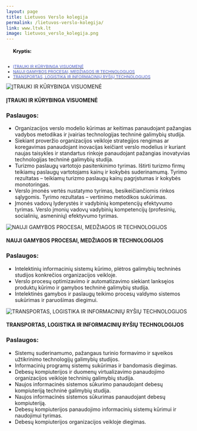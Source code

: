 ```yaml
---
layout: page
title: Lietuvos Verslo kolegija
permalink: /lietuvos-verslo-kolegija/
link: www.ltvk.lt
image: lietuvos_verslo_kolegija.png
---
```


<!-- Buttons -->
<ul class="nav nav-tabs" style="font-size: 11px;">
 <h3 style="color: black !important;">Kryptis:</h3>
 <br/>
  <li class="active col-md-2">
      <a data-toggle="tab" href="#home">
        <div style="display:inline; color: #4a5ecf"> ĮTRAUKI IR KŪRYBINGA VISUOMENĖ </div>
      </a>
  </li>
  <li class="col-md-2">
    <a data-toggle="tab" href="#menu1">
       <div style="display:inline; color: #4a5ecf"> NAUJI GAMYBOS PROCESAI, MEDŽIAGOS IR TECHNOLOGIJOS</div>
    </a>
  </li>
  <li class="col-md-2">
    <a data-toggle="tab" href="#menu2">
        <div style="display:inline; color: #4a5ecf"> TRANSPORTAS, LOGISTIKA IR INFORMACINIŲ RYŠIŲ TECHNOLOGIJOS </div>
    </a>
  </li> 
</ul>

<!-- Content -->
<div class="tab-content">
  <div id="home" class="tab-pane fade in active">
    <div class="col-md-12 direction-title">
        <img src="../images/itrauki-ir-kurybinga-visuomene.png" alt="ĮTRAUKI IR KŪRYBINGA VISUOMENĖ" class="col-md-1">
        <h4 class="col-md-11">
            ĮTRAUKI IR KŪRYBINGA VISUOMENĖ
        </h4>
    </div>
    <h3>Paslaugos:</h3>
    <ul>
        <li> Organizacijos verslo modelio kūrimas ar keitimas panaudojant pažangias vadybos metodikas ir įvairias technologijas techninė galimybių studija.</li>
        <li> Siekiant proveržio organizacijos veikloje strategijos rengimas ar koregavimas panaudojant inovacijas keičiant verslo modelius ir kuriant naujas taisykles ir standartus rinkoje  panaudojant pažangias inovatyvias technologijas techninė galimybių studija.</li>
        <li> Turizmo paslaugų vartotojo pasitenkinimo tyrimas. Ištirti turizmo  firmų teikiamų paslaugų vartotojams kainų ir kokybės suderinamumą. Tyrimo rezultatas – teikiamų turizmo paslaugų kainų pagrįstumas ir kokybės monotoringas.</li>
        <li> Verslo įmonės vertės nustatymo tyrimas, besikeičiančiomis rinkos sąlygomis. Tyrimo rezultatas – vertinimo metodikos sukūrimas.</li>
        <li> Įmonės vadovų  lyderystės ir vadybinių kompetencijų efektyvumo tyrimas. Verslo įmonių vadovų vadybinių kompetencijų (profesinių, socialinių, asmeninių) efektyvumo  tyrimas.</li>
    </ul>
  </div>
  <div id="menu1" class="tab-pane fade">
    <div class="col-md-12 direction-title">
          <img src="../images/nauji-bamybos-procesai-medziagos-technologijos.png" alt="NAUJI GAMYBOS PROCESAI, MEDŽIAGOS IR TECHNOLOGIJOS" class="col-md-1">
          <h4 class="col-md-11">
              NAUJI GAMYBOS PROCESAI, MEDŽIAGOS IR TECHNOLOGIJOS
          </h4>
      </div>
    <h3>Paslaugos:</h3>
    <ul>
        <li>Intelektinių informacinių sistemų kūrimo, plėtros galimybių techninės studijos konkrečios organizacijos veikloje.</li>
        <li>Verslo procesų optimizavimo ir automatizavimo siekiant lanksęios produktų kūrimo ir gamybos techninė galimybių studija.</li>
        <li>Intelektinės gamybos ir paslaugų teikimo procesų valdymo sistemos sukūrimas ir paruošimas diegimui.</li>
    </ul>
  </div>
  <div id="menu2" class="tab-pane fade">
    <div class="col-md-12 direction-title">
          <img src="../images/transportas-logistika-ir-informaciniu-rysiu-technologijos.png" alt="TRANSPORTAS, LOGISTIKA IR INFORMACINIŲ RYŠIŲ TECHNOLOGIJOS" class="col-md-1">
          <h4 class="col-md-11">
              TRANSPORTAS, LOGISTIKA IR INFORMACINIŲ RYŠIŲ TECHNOLOGIJOS
          </h4>
      </div>
    <h3>Paslaugos:</h3>
     <ul>
        <li>Sistemų suderinamumo, pažangaus turinio formavimo ir sąveikos užtikrinimo technologijų  galimybių studijos.</li>
        <li>Informacinių programų sistemų sukūrimas ir bandomasis diegimas.</li>
        <li>Debesų kompiuterijos ir duomenų virtualizavimo panaudojimo organizacijos veikloje techninių galimybių studija.</li>
        <li>Naujos informacinės sistemos sūkurimo panaudojant debesų kompiuteriją techninė galimybių studija.</li>
        <li>Naujos informacinės sistemos sūkurimas panaudojant debesų kompiuteriją.</li>
        <li>Debesų kompiuterijos panaudojimo informacinių sistemų kūrimui ir naudojimui tyrimas.</li>
        <li>Debesų kompiuterijos organizacijos veikloje diegimas.</li>
    </ul>
</div>

